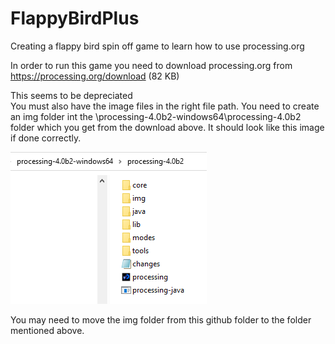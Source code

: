 # FlappyBirdPlus
Creating a flappy bird spin off game to learn how to use processing.org


In order to run this game you need to download processing.org from https://processing.org/download (82 KB)

                                                                                                                                                                                                                                                                                                                                                                                                                                                                                                                                                                                                                                                                                                                                                
This seems to be depreciated                                                                                                                                                          
You must also have the image files in the right file path. You need to create an img folder int the \processing-4.0b2-windows64\processing-4.0b2 folder which you get from the download above. It should look like this image if done correctly.

![File Path](./img/FilePathExample.PNG)

You may need to move the img folder from this github folder to the folder mentioned above.
